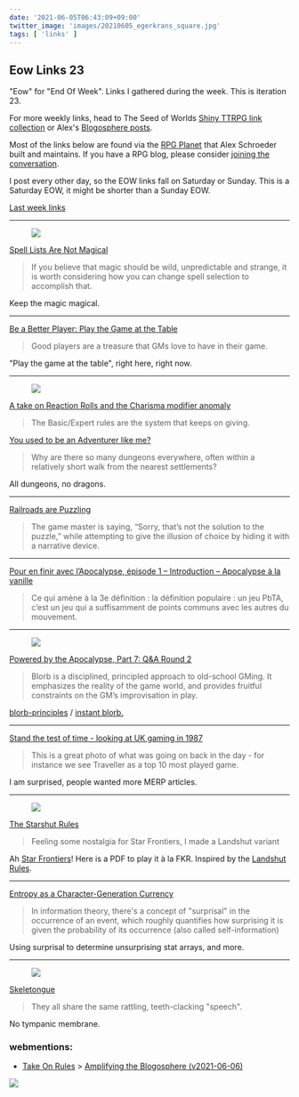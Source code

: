 ```yaml
---
date: '2021-06-05T06:43:09+09:00'
twitter_image: 'images/20210605_egerkrans_square.jpg'
tags: [ 'links' ]
---
```


## Eow Links 23

"Eow" for "End Of Week". Links I gathered during the week. This is iteration 23.

For more weekly links, head to The Seed of Worlds [Shiny TTRPG link collection](https://seedofworlds.blogspot.com/search/label/weekly%20links) or Alex's [Blogosphere posts](https://alexschroeder.ch/wiki/Blogosphere).

Most of the links below are found via the [RPG Planet](https://campaignwiki.org/rpg/) that Alex Schroeder built and maintains. If you have a RPG blog, please consider [joining the conversation](https://campaignwiki.org/wiki/Planet/Please_join!).

I post every other day, so the EOW links fall on Saturday or Sunday. This is a Saturday EOW, it might be shorter than a Sunday EOW.

[Last week links](20210530.html?t=Eow_Links_22&f=eow23)

<hr/>

<figure class="right">
<a href="https://www.meisterdrucke.uk/fine-art-prints/Gustave-Dore/277616/The-Enchanter-Merlin,-from-Orlando-Furioso-by-Ludovico-Ariosto-(1474-1533),-published-by-Hachette-in-1888--.html"><img src="images/20210605_merlin.jpg" loading="lazy" /></a>
<figcaption>
</figcaption>
</figure>

[Spell Lists Are Not Magical](https://www.prismaticwasteland.com/blog/spell-lists-are-not-magical)

> If you believe that magic should be wild, unpredictable and strange, it is worth considering how you can change spell selection to accomplish that.

Keep the magic magical.

<hr/>

[Be a Better Player: Play the Game at the Table](https://gnomestew.com/be-a-better-player-play-the-game-at-the-table/)

> Good players are a treasure that GMs love to have in their game.

"Play the game at the table", right here, right now.

<hr/>

<figure class="right smaller">
<a href="https://www.artstation.com/artwork/1ZzKq"><img src="images/20210605_egerkrans.jpg" loading="lazy" /></a>
<figcaption>
</figcaption>
</figure>

[A take on Reaction Rolls and the Charisma modifier anomaly](http://spriggans-den.com/2021/06/03/a-take-on-reaction-rolls-and-the-charisma-modifier-anomaly/)

> The Basic/Expert rules are the system that keeps on giving.

[You used to be an Adventurer like me?](http://spriggans-den.com/2021/06/01/you-use-to-be-an-adventurer-like-me/)

> Why are there so many dungeons everywhere, often within a relatively short walk from the nearest settlements?

All dungeons, no dragons.

<hr/>

[Railroads are Puzzling](https://grumpywizard.home.blog/2021/06/03/railroads-are-puzzling/)

> The game master is saying, “Sorry, that’s not the solution to the puzzle,” while attempting to give the illusion of choice by hiding it with a narrative device.

<hr/>

[Pour en finir avec l’Apocalypse, épisode 1 – Introduction – Apocalypse à la vanille](https://nonobstant.cafe/pefala01-le-pbta-c-est-quoi/)

> Ce qui amène à la 3e définition : la définition populaire : un jeu PbTA, c’est un jeu qui a suffisamment de points communs avec les autres du mouvement.

<hr/>

<figure class="right">
<a href="https://lumpley.games/2021/05/31/powered-by-the-apocalypse-part-7-qa-round-2/"><img src="images/20210605_maelstrom.jpg" loading="lazy" /></a>
<figcaption>
</figcaption>
</figure>

[Powered by the Apocalypse, Part 7: Q&A Round 2](https://lumpley.games/2021/05/31/powered-by-the-apocalypse-part-7-qa-round-2/)

> Blorb is a disciplined, principled approach to old-school GMing. It emphasizes the reality of the game world, and provides fruitful constraints on the GM’s improvisation in play.

[blorb-principles](https://idiomdrottning.org/blorb-principles) / [instant blorb.](https://ellen.idiomdrottning.org/instant-blorb.pdf)

<hr/>

[Stand the test of time - looking at UK gaming in 1987](http://seedofworlds.blogspot.com/2021/06/stand-test-of-time-looking-at-uk-gaming.html)

> This is a great photo of what was going on back in the day - for instance we see Traveller as a top 10 most played game.

I am surprised, people wanted more MERP articles.

<hr/>

<figure class="right smaller">
<a href="https://abominablefancy.blogspot.com/2021/05/the-starshut-rules.html"><img src="images/20210605_starshut.png" loading="lazy" /></a>
<figcaption>
</figcaption>
</figure>

[The Starshut Rules](https://abominablefancy.blogspot.com/2021/05/the-starshut-rules.html)

> Feeling some nostalgia for Star Frontiers, I made a Landshut variant

Ah [Star Frontiers](20201226.md?t=star_frontiers&f=eow23)! Here is a PDF to play it à la FKR. Inspired by the [Landshut Rules](https://matausch.itch.io/landshut).

<hr/>

[Entropy as a Character-Generation Currency](https://wanderinggamist.blogspot.com/2021/05/entropy-as-character-generation-currency.html)

> In information theory, there's a concept of "surprisal" in the occurrence of an event, which roughly quantifies how surprising it is given the probability of its occurrence (also called self-information)

Using surprisal to determine unsurprising stat arrays, and more.

<hr/>

<figure class="right">
<a href="https://deadtreenoshelter.blogspot.com/2021/05/skeletongue.html"><img src="images/20210605_skeleton.gif" loading="lazy" /></a>
<figcaption>
</figcaption>
</figure>

[Skeletongue](https://deadtreenoshelter.blogspot.com/2021/05/skeletongue.html)

> They all share the same rattling, teeth-clacking "speech".

No tympanic membrane.


<h3 class="webmentions">webmentions:</h3>

* [Take On Rules](https://takeonrules.com/) &gt; [Amplifying the Blogosphere (v2021-06-06)](https://takeonrules.com/2021/06/06/amplifying-the-blogosphere-v2021-06-06/)


<img class="pix" src="/images/pix.png?t=eow23" loading="lazy" />

